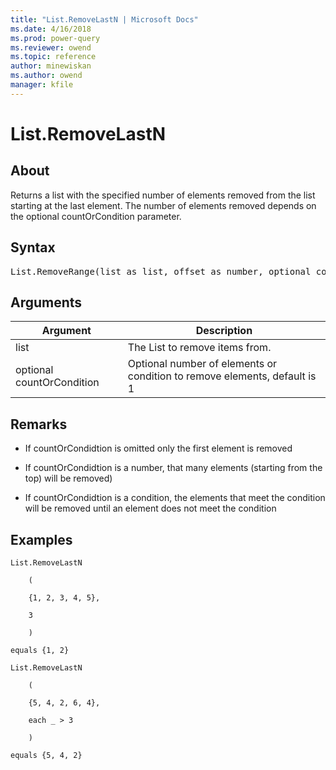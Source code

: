 ```yaml
---
title: "List.RemoveLastN | Microsoft Docs"
ms.date: 4/16/2018
ms.prod: power-query
ms.reviewer: owend
ms.topic: reference
author: minewiskan
ms.author: owend
manager: kfile
---
```

# List.RemoveLastN

  
## About  
Returns a list with the specified number of elements removed from the list starting at the last element. The number of elements removed depends on the optional countOrCondition parameter.  
  
## Syntax

<pre>
List.RemoveRange(list as list, offset as number, optional count as nullable number) as list  
</pre>
  
## Arguments  
  
|Argument|Description|  
|------------|---------------|  
|list|The List to remove items from.|  
|optional countOrCondition|Optional number of elements  or condition to remove elements, default is 1|  
  
## Remarks  
  
-   If countOrCondidtion is omitted only the first element is removed  
  
-   If countOrCondidtion is a number, that many elements (starting from the top) will be removed)  
  
-   If countOrCondidtion is a condition, the elements that meet the condition will be removed until an element does not meet the condition  
  
## Examples  
  
```powerquery-m
List.RemoveLastN  
  
    (  
  
    {1, 2, 3, 4, 5},  
  
    3  
  
    )  
  
equals {1, 2}  
  
List.RemoveLastN  
  
    (  
  
    {5, 4, 2, 6, 4},  
  
    each _ > 3  
  
    )  
  
equals {5, 4, 2}  
```  
